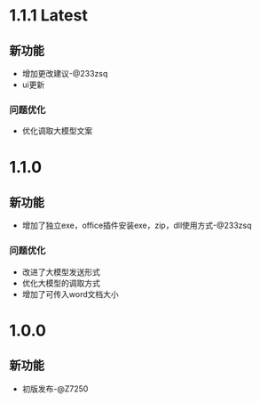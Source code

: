 # 1.1.1 Latest
## 新功能
- 增加更改建议-@233zsq
- ui更新
### 问题优化
- 优化调取大模型文案


# 1.1.0
## 新功能
- 增加了独立exe，office插件安装exe，zip，dll使用方式-@233zsq
### 问题优化
- 改进了大模型发送形式
- 优化大模型的调取方式
- 增加了可传入word文档大小


# 1.0.0
## 新功能
 - 初版发布-@Z7250

